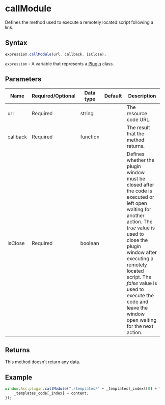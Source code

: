 # callModule

Defines the method used to execute a remotely located script following a link.

## Syntax

```javascript
expression.callModule(url, callback, isClose);
```

`expression` - A variable that represents a [Plugin](../Plugin.md) class.

## Parameters

| **Name** | **Required/Optional** | **Data type** | **Default** | **Description** |
| ------------- | ------------- | ------------- | ------------- | ------------- |
| url | Required | string |  | The resource code URL. |
| callback | Required | function |  | The result that the method returns. |
| isClose | Required | boolean |  | Defines whether the plugin window must be closed after the code is executed or left open waiting for another action. The *true* value is used to close the plugin window after executing a remotely located script. The *false* value is used to execute the code and leave the window open waiting for the next action. |

## Returns

This method doesn't return any data.

## Example

```javascript editor-pptx
window.Asc.plugin.callModule("./templates/" + _templates[_index][0] + "/script.txt", function(content) {
    _templates_code[_index] = content;
});
```
